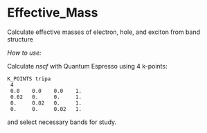# Effective_Mass
Calculate effective masses of electron, hole, and exciton from band structure

*How to use:*

Calculate *nscf* with Quantum Espresso using 4 k-points:

```
K_POINTS tripa
 4
 0.0    0.0    0.0    1.
 0.02   0.     0.     1.
 0.     0.02   0.     1.
 0.     0.     0.02   1.

```

and select necessary bands for study.
